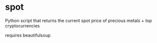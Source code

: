# spot
Python script that returns the current spot price of precious metals + top cryptocurrencies

requires beautifulsoup
